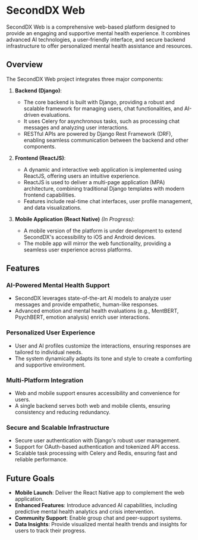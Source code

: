 # SecondDX Web

SecondDX Web is a comprehensive web-based platform designed to provide an engaging
and supportive mental health experience. It combines advanced AI technologies, a
user-friendly interface, and secure backend infrastructure to offer personalized
mental health assistance and resources.

## Overview

The SecondDX Web project integrates three major components:

1. **Backend (Django)**:

   - The core backend is built with Django, providing a robust and scalable
     framework for managing users, chat functionalities, and AI-driven
     evaluations.
   - It uses Celery for asynchronous tasks, such as processing chat messages and
     analyzing user interactions.
   - RESTful APIs are powered by Django Rest Framework (DRF), enabling seamless
     communication between the backend and other components.

2. **Frontend (ReactJS)**:

   - A dynamic and interactive web application is implemented using ReactJS,
     offering users an intuitive experience.
   - ReactJS is used to deliver a multi-page application (MPA) architecture,
     combining traditional Django templates with modern frontend capabilities.
   - Features include real-time chat interfaces, user profile management, and
     data visualizations.

3. **Mobile Application (React Native)** _(In Progress)_:
   - A mobile version of the platform is under development to extend SecondDX's
     accessibility to iOS and Android devices.
   - The mobile app will mirror the web functionality, providing a seamless user
     experience across platforms.

## Features

### AI-Powered Mental Health Support

- SecondDX leverages state-of-the-art AI models to analyze user messages and provide
  empathetic, human-like responses.
- Advanced emotion and mental health evaluations (e.g., MentBERT, PsychBERT,
  emotion analysis) enrich user interactions.

### Personalized User Experience

- User and AI profiles customize the interactions, ensuring responses are
  tailored to individual needs.
- The system dynamically adapts its tone and style to create a comforting and
  supportive environment.

### Multi-Platform Integration

- Web and mobile support ensures accessibility and convenience for users.
- A single backend serves both web and mobile clients, ensuring consistency and
  reducing redundancy.

### Secure and Scalable Infrastructure

- Secure user authentication with Django's robust user management.
- Support for OAuth-based authentication and tokenized API access.
- Scalable task processing with Celery and Redis, ensuring fast and reliable
  performance.

## Future Goals

- **Mobile Launch**: Deliver the React Native app to complement the web
  application.
- **Enhanced Features**: Introduce advanced AI capabilities, including
  predictive mental health analytics and crisis intervention.
- **Community Support**: Enable group chat and peer-support systems.
- **Data Insights**: Provide visualized mental health trends and insights for
  users to track their progress.
